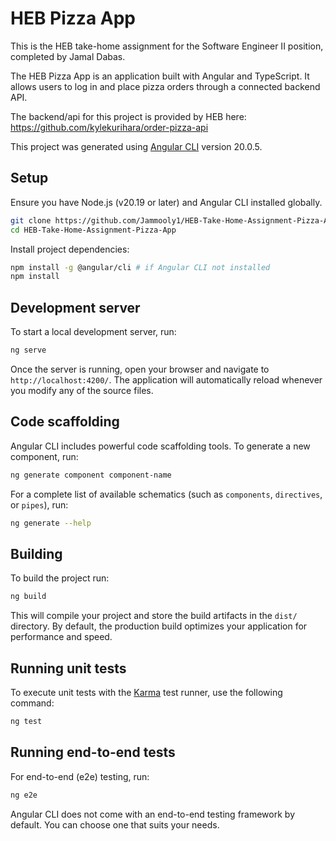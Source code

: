 # HEB Pizza App

This is the HEB take-home assignment for the Software Engineer II position, completed by Jamal Dabas.

The HEB Pizza App is an application built with Angular and TypeScript. It allows users to log in and place pizza orders through a connected backend API.

The backend/api for this project is provided by HEB here: https://github.com/kylekurihara/order-pizza-api

This project was generated using [Angular CLI](https://github.com/angular/angular-cli) version 20.0.5.

## Setup

Ensure you have Node.js (v20.19 or later) and Angular CLI installed globally.

```bash
git clone https://github.com/Jammooly1/HEB-Take-Home-Assignment-Pizza-App.git
cd HEB-Take-Home-Assignment-Pizza-App
```

Install project dependencies:

```bash
npm install -g @angular/cli # if Angular CLI not installed
npm install
```

## Development server

To start a local development server, run:

```bash
ng serve
```

Once the server is running, open your browser and navigate to `http://localhost:4200/`. The application will automatically reload whenever you modify any of the source files.

## Code scaffolding

Angular CLI includes powerful code scaffolding tools. To generate a new component, run:

```bash
ng generate component component-name
```

For a complete list of available schematics (such as `components`, `directives`, or `pipes`), run:

```bash
ng generate --help
```

## Building

To build the project run:

```bash
ng build
```

This will compile your project and store the build artifacts in the `dist/` directory. By default, the production build optimizes your application for performance and speed.

## Running unit tests

To execute unit tests with the [Karma](https://karma-runner.github.io) test runner, use the following command:

```bash
ng test
```

## Running end-to-end tests

For end-to-end (e2e) testing, run:

```bash
ng e2e
```

Angular CLI does not come with an end-to-end testing framework by default. You can choose one that suits your needs.
